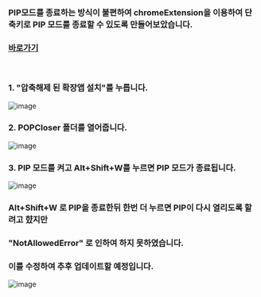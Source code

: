 ### PIP모드를 종료하는 방식이 불편하여 chromeExtension을 이용하여 단축키로 PIP 모드를 종료할 수 있도록 만들어보았습니다.
### [바로가기](https://store.whale.naver.com/detail/agnaijoehcbcbgakbikgapkedimobedk)
<br>

### 1. "압축해제 된 확장앱 설치"를 누릅니다.
![image](https://github.com/user-attachments/assets/9b99865b-75e0-443a-84fc-5fe6b5aff532)
<br>

### 2. POPCloser 폴더를 열어줍니다.
![image](https://github.com/user-attachments/assets/4b3c4852-88d0-47cb-9969-99ec50d759b2)
<br>

### 3. PIP 모드를 켜고 Alt+Shift+W를 누르면 PIP 모드가 종료됩니다. 
![image](https://github.com/user-attachments/assets/a5b2c9c5-b036-488c-845a-7807d77e8cca)
<br>

### Alt+Shift+W 로 PIP을 종료한뒤 한번 더 누르면 PIP이 다시 열리도록 할려고 햤지만
### "NotAllowedError" 로 인하여 하지 못하였습니다.
### 이를 수정하여 추후 업데이트할 예정입니다.
![image](https://github.com/user-attachments/assets/37150a60-1d22-4eeb-b46a-b140636e09f6)
